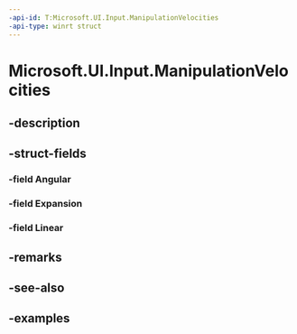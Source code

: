```yaml
---
-api-id: T:Microsoft.UI.Input.ManipulationVelocities
-api-type: winrt struct
---
```


# Microsoft.UI.Input.ManipulationVelocities

<!--
public struct ManipulationVelocities
-->


## -description

## -struct-fields

### -field Angular

### -field Expansion

### -field Linear

## -remarks

## -see-also

## -examples


